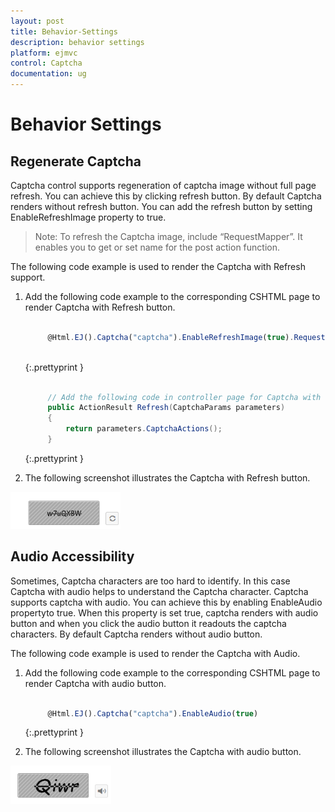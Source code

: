 ```yaml
---
layout: post
title: Behavior-Settings
description: behavior settings 
platform: ejmvc
control: Captcha
documentation: ug
---
```


# Behavior Settings 

## Regenerate Captcha

Captcha control supports regeneration of captcha image without full page refresh. You can achieve this by clicking refresh button. By default Captcha renders without refresh button. You can add the refresh button by setting EnableRefreshImage property to true. 

> Note:  To refresh the Captcha image, include “RequestMapper”. It enables you to get or set name for the post action function.



The following code example is used to render the Captcha with Refresh support.

1. Add the following code example to the corresponding CSHTML page to render Captcha with Refresh button.
 
   ~~~ javascript
 
		@Html.EJ().Captcha("captcha").EnableRefreshImage(true).RequestMapper("Refresh")
		
   ~~~
   {:.prettyprint }
   
   ~~~ cs

		// Add the following code in controller page for Captcha with refresh image
		public ActionResult Refresh(CaptchaParams parameters)
		{
			return parameters.CaptchaActions();
		}

   ~~~
   {:.prettyprint }


2. The following screenshot illustrates the Captcha with Refresh button. 

![](Behavior-Settings_images/Behavior-Settings_img2.png)



## Audio Accessibility

Sometimes, Captcha characters are too hard to identify. In this case Captcha with audio helps to understand the Captcha character.  Captcha supports captcha with audio.  You can achieve this by enabling EnableAudio propertyto true. When this property is set true, captcha renders with audio button and when you click the audio button it readouts the captcha characters. By default Captcha renders without audio button.

The following code example is used to render the Captcha with Audio.

1. Add the following code example to the corresponding CSHTML page to render Captcha with audio button.

   ~~~ javascript

		@Html.EJ().Captcha("captcha").EnableAudio(true)

   ~~~
   {:.prettyprint }

2. The following screenshot illustrates the Captcha with audio button. 

![](Behavior-Settings_images/Behavior-Settings_img3.png)



